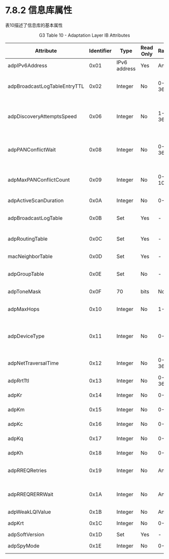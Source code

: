 # 7.8.2 信息库属性
表10描述了信息库的基本属性

<center>G3 Table 10 - Adaptation Layer IB Attributes

Attribute|Identifier|Type|Read Only|Range|Description|Default
----|----|----|----|----|----|----
adpIPv6Address|0x01|IPv6 address|Yes|Any|The IPv6 address obtained from adpShortAddress|FE80::FFFF:00FF:FE00:FFFF
adpBroadcastLogTableEntryTTL|0x02|Integer|No|0-3600|The number of seconds an entry in the adpBroadcastLogTable remains active in the table.|10
adpDiscoveryAttemptsSpeed|0x06|Integer|No|1-3600|This value allows to program the maximum wait time between two successive network discoveries.|60
adpPANConflictWait|0x08|Integer|No|0-3600|The number of seconds to wait between two consecutive CONFLICT frames for the same conflicting PAN ID.|1800
adpMaxPANConflictCount|0x09|Integer|No|0-100|The maximum number of CONFLICT frames sent by a device for the same PAN ID.|3
adpActiveScanDuration|0x0A|Integer|No|0-60|The number of seconds an active scan must last.|5
adpBroadcastLogTable|0x0B|Set|Yes|-|The Broadcast Log Table,see 5.3.2 and 5.4.2.1 of this document|Empty
adpRoutingTable|0x0C|Set|Yes|-|The Routing Table, see clause 5.1 in [draft-load] and 5.3.1 of this document|Empty
macNeighborTable|0x0D|Set|Yes|-|The Neighbor Table, see 4.5.1 of this document|Empty
adpGroupTable|0x0E|Set|No|-|The table containing the group addresses to which the device belongs.|Empty
adpToneMask|0x0F|70|bits|No|Any The Tone Mask to use during symbol formation|All bits set to 1
adpMaxHops|0x10|Integer|No|1-8|The maximum number of hops to be used by the routing algorithm|4
adpDeviceType|0x11|Integer|No|0-2|The Type of the device connected to the modem<br>([0:Device],<br>[1:Server],<br>[2:Not_Device,Not_Server])|2
adpNetTraversalTime|0x12|Integer|No|0-3600|The Max duration between RREQ and the correspondent RREP.|3000
adpRrtTtl|0x13|Integer|No|0-3600|The time to live of a route request table entry.|10
adpKr|0x14|Integer|No|0-31|The Kr constant to calculate the route cost.|6
adpKm|0x15|Integer|No|0-31|The Km constant to calculate the route cost.|5
adpKc|0x16|Integer|No|0-31|The Kc constant to calculate the route cost.|5
adpKq|0x17|Integer|No|0-31|The Kq constant to calculate the route cost.|5
adpKh|0x18|Integer|No|0-31|The Kh constant to calculate the route cost.|5
adpRREQRetries|0x19|Integer|No|Any|The number of RREQ retransmission in case of RREP reception time out.|3
adpRREQRERRWait|0x1A|Integer|No|Any|The number of seconds to wait between two consecutive RREQ\\RRER generations.|400
adpWeakLQIValue|0x1B|Integer|No|Any|The weak Link Value. |63
adpKrt|0x1C|Integer|No|0-31|The Krt constant to calculate the route cost.|5
adpSoftVersion|0x1D|Set|Yes|-|The soft version|-
adpSpyMode|0x1E|Integer|No|0-1|Spy Mode activation/deactivation|0
</center>
